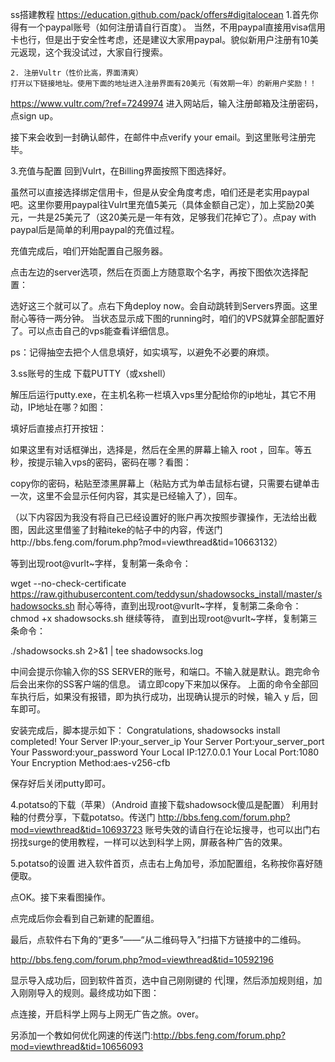 ss搭建教程
https://education.github.com/pack/offers#digitalocean
1.首先你得有一个paypal账号（如何注册请自行百度）。
       当然，不用paypal直接用visa信用卡也行，但是出于安全性考虑，还是建议大家用paypal。貌似新用户注册有10美元返现，这个我没试过，大家自行搜索。

    2. 注册Vultr（性价比高，界面清爽）
    打开以下链接地址。使用下面的地址进入注册界面有20美元（有效期一年）的新用户奖励！！
  https://www.vultr.com/?ref=7249974
    进入网站后，输入注册邮箱及注册密码，点sign up。



接下来会收到一封确认邮件，在邮件中点verify your email。到这里账号注册完毕。

3.充值与配置
回到Vulrt，在Billing界面按照下图选择好。



虽然可以直接选择绑定信用卡，但是从安全角度考虑，咱们还是老实用paypal吧。这里你要用paypal往Vulrt里充值5美元（具体金额自己定），加上奖励20美元，一共是25美元了（这20美元是一年有效，足够我们花掉它了）。点pay with paypal后是简单的利用paypal的充值过程。

充值完成后，咱们开始配置自己服务器。

点击左边的server选项，然后在页面上方随意取个名字，再按下图依次选择配置：





选好这三个就可以了。点右下角deploy now。会自动跳转到Servers界面。这里耐心等待一两分钟。
当状态显示成下图的running时，咱们的VPS就算全部配置好了。可以点击自己的vps能查看详细信息。



ps：记得抽空去把个人信息填好，如实填写，以避免不必要的麻烦。

3.ss账号的生成
下载PUTTY（或xshell）


解压后运行putty.exe，在主机名称一栏填入vps里分配给你的ip地址，其它不用动，IP地址在哪？如图：



填好后直接点打开按钮：


如果这里有对话框弹出，选择是，然后在全黑的屏幕上输入 root ，回车。等五秒，按提示输入vps的密码，密码在哪？看图：



copy你的密码，粘贴至漆黑屏幕上（粘贴方式为单击鼠标右键，只需要右键单击一次，这里不会显示任何内容，其实是已经输入了），回车。

（以下内容因为我没有将自己已经设置好的账户再次按照步骤操作，无法给出截图，因此这里借鉴了封釉iteke的帖子中的内容，传送门http://bbs.feng.com/forum.php?mod=viewthread&tid=10663132）

等到出现root@vurlt~字样，复制第一条命令：


wget --no-check-certificate https://raw.githubusercontent.com/teddysun/shadowsocks_install/master/shadowsocks.sh
耐心等待，直到出现root@vurlt~字样，复制第二条命令：
chmod +x shadowsocks.sh
继续等待，
直到出现root@vurlt~字样，复制第三条命令：

./shadowsocks.sh 2>&1 | tee shadowsocks.log

中间会提示你输入你的SS SERVER的账号，和端口。不输入就是默认。跑完命令后会出来你的SS客户端的信息。
请立即copy下来加以保存。
上面的命令全部回车执行后，如果没有报错，即为执行成功，出现确认提示的时候，输入 y 后，回车即可。

安装完成后，脚本提示如下：
Congratulations, shadowsocks install completed!
Your Server IP:your_server_ip
Your Server Port:your_server_port
Your Password:your_password
Your Local IP:127.0.0.1
Your Local Port:1080
Your Encryption Method:aes-v256-cfb

保存好后关闭putty即可。

4.potatso的下载（苹果）（Android 直接下载shadowsock傻瓜是配置）
利用封釉的付费分享，下载potatso。传送门 http://bbs.feng.com/forum.php?mod=viewthread&tid=10693723
账号失效的请自行在论坛搜寻，也可以出门右拐找surge的使用教程，一样可以达到科学上网，屏蔽各种广告的效果。

5.potatso的设置
进入软件首页，点击右上角加号，添加配置组，名称按你喜好随便取。


点OK。接下来看图操作。





点完成后你会看到自己新建的配置组。



最后，点软件右下角的“更多”——“从二维码导入”扫描下方链接中的二维码。

http://bbs.feng.com/forum.php?mod=viewthread&tid=10592196


显示导入成功后，回到软件首页，选中自己刚刚键的 代|理，然后添加规则组，加入刚刚导入的规则。最终成功如下图：



点连接，开启科学上网与上网无广告之旅。over。

另添加一个教如何优化网速的传送门:http://bbs.feng.com/forum.php?mod=viewthread&tid=10656093